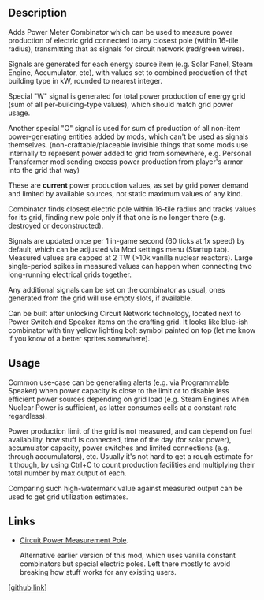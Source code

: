 ## Description

Adds Power Meter Combinator which can be used to measure power production of electric grid connected to any closest pole (within 16-tile radius), transmitting that as signals for circuit network (red/green wires).

Signals are generated for each energy source item (e.g. Solar Panel, Steam Engine, Accumulator, etc), with values set to combined production of that building type in kW, rounded to nearest integer.

Special "W" signal is generated for total power production of energy grid (sum of all per-building-type values), which should match grid power usage.

Another special "O" signal is used for sum of production of all non-item power-generating entities added by mods, which can't be used as signals themselves.
(non-craftable/placeable invisible things that some mods use internally to represent power added to grid from somewhere, e.g. Personal Transformer mod sending excess power production from player's armor into the grid that way)

These are **current** power production values, as set by grid power demand and limited by available sources, not static maximum values of any kind.

Combinator finds closest electric pole within 16-tile radius and tracks values for its grid, finding new pole only if that one is no longer there (e.g. destroyed or deconstructed).

Signals are updated once per 1 in-game second (60 ticks at 1x speed) by default, which can be adjusted via Mod settings menu (Startup tab).
Measured values are capped at 2 TW (>10k vanilla nuclear reactors).
Large single-period spikes in measured values can happen when connecting two long-running electrical grids together.

Any additional signals can be set on the combinator as usual, ones generated from the grid will use empty slots, if available.

Can be built after unlocking Circuit Network technology, located next to Power Switch and Speaker items on the crafting grid.
It looks like blue-ish combinator with tiny yellow lighting bolt symbol painted on top (let me know if you know of a better sprites somewhere).


## Usage

Common use-case can be generating alerts (e.g. via Programmable Speaker) when power capacity is close to the limit or to disable less efficient power sources depending on grid load (e.g. Steam Engines when Nuclear Power is sufficient, as latter consumes cells at a constant rate regardless).

Power production limit of the grid is not measured, and can depend on fuel availability, how stuff is connected, time of the day (for solar power), accumulator capacity, power switches and limited connections (e.g. through accumulators), etc.
Usually it's not hard to get a rough estimate for it though, by using Ctrl+C to count production facilities and multiplying their total number by max output of each.

Comparing such high-watermark value against measured output can be used to get grid utilization estimates.


## Links

- [Circuit Power Measurement Pole](https://mods.factorio.com/mod/Circuit_Power_Measurement_Pole).

    Alternative earlier version of this mod, which uses vanilla constant combinators but special electric poles.
    Left there mostly to avoid breaking how stuff works for any existing users.


[[github link](https://github.com/mk-fg/games/tree/master/factorio/Circuit_Power_Measurement_Pole)]
